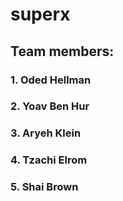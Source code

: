 # superx
## Team members:
### 1. Oded Hellman
### 2. Yoav Ben Hur
### 3. Aryeh Klein
### 4. Tzachi Elrom
### 5. Shai Brown